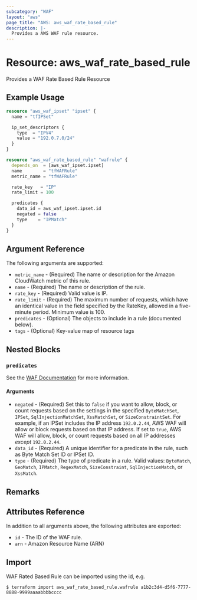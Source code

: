 ```yaml
---
subcategory: "WAF"
layout: "aws"
page_title: "AWS: aws_waf_rate_based_rule"
description: |-
  Provides a AWS WAF rule resource.
---
```


# Resource: aws_waf_rate_based_rule

Provides a WAF Rate Based Rule Resource

## Example Usage

```terraform
resource "aws_waf_ipset" "ipset" {
  name = "tfIPSet"

  ip_set_descriptors {
    type  = "IPV4"
    value = "192.0.7.0/24"
  }
}

resource "aws_waf_rate_based_rule" "wafrule" {
  depends_on  = [aws_waf_ipset.ipset]
  name        = "tfWAFRule"
  metric_name = "tfWAFRule"

  rate_key   = "IP"
  rate_limit = 100

  predicates {
    data_id = aws_waf_ipset.ipset.id
    negated = false
    type    = "IPMatch"
  }
}
```

## Argument Reference

The following arguments are supported:

* `metric_name` - (Required) The name or description for the Amazon CloudWatch metric of this rule.
* `name` - (Required) The name or description of the rule.
* `rate_key` - (Required) Valid value is IP.
* `rate_limit` - (Required) The maximum number of requests, which have an identical value in the field specified by the RateKey, allowed in a five-minute period. Minimum value is 100.
* `predicates` - (Optional) The objects to include in a rule (documented below).
* `tags` - (Optional) Key-value map of resource tags

## Nested Blocks

### `predicates`

See the [WAF Documentation](https://docs.aws.amazon.com/waf/latest/APIReference/API_Predicate.html) for more information.

#### Arguments

* `negated` - (Required) Set this to `false` if you want to allow, block, or count requests
  based on the settings in the specified `ByteMatchSet`, `IPSet`, `SqlInjectionMatchSet`, `XssMatchSet`, or `SizeConstraintSet`.
  For example, if an IPSet includes the IP address `192.0.2.44`, AWS WAF will allow or block requests based on that IP address.
  If set to `true`, AWS WAF will allow, block, or count requests based on all IP addresses _except_ `192.0.2.44`.
* `data_id` - (Required) A unique identifier for a predicate in the rule, such as Byte Match Set ID or IPSet ID.
* `type` - (Required) The type of predicate in a rule. Valid values: `ByteMatch`, `GeoMatch`, `IPMatch`, `RegexMatch`, `SizeConstraint`, `SqlInjectionMatch`, or `XssMatch`.

## Remarks

## Attributes Reference

In addition to all arguments above, the following attributes are exported:

* `id` - The ID of the WAF rule.
* `arn` - Amazon Resource Name (ARN)

## Import

WAF Rated Based Rule can be imported using the id, e.g.

```
$ terraform import aws_waf_rate_based_rule.wafrule a1b2c3d4-d5f6-7777-8888-9999aaaabbbbcccc
```
